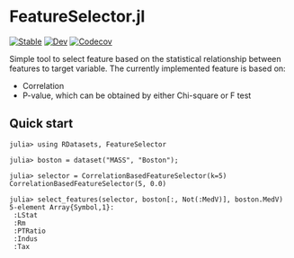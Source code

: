 # FeatureSelector.jl

[![Stable](https://img.shields.io/badge/docs-stable-blue.svg)](https://darrencl.github.io/FeatureSelector.jl/stable)
[![Dev](https://img.shields.io/badge/docs-dev-blue.svg)](https://darrencl.github.io/FeatureSelector.jl/dev)
[![Codecov](https://codecov.io/gh/darrencl/FeatureSelector.jl/branch/master/graph/badge.svg)](https://codecov.io/gh/darrencl/FeatureSelector.jl)

Simple tool to select feature based on the statistical relationship between features to target variable. The currently implemented feature is based on:

* Correlation
* P-value, which can be obtained by either Chi-square or F test

## Quick start

```
julia> using RDatasets, FeatureSelector

julia> boston = dataset("MASS", "Boston");

julia> selector = CorrelationBasedFeatureSelector(k=5)
CorrelationBasedFeatureSelector(5, 0.0)

julia> select_features(selector, boston[:, Not(:MedV)], boston.MedV)
5-element Array{Symbol,1}:
 :LStat
 :Rm
 :PTRatio
 :Indus
 :Tax
```